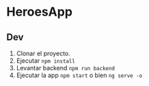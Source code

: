 # HeroesApp

## Dev

1. Clonar el proyecto.
2. Ejecutar ```npm install```
3. Levantar backend ```npm run backend``` 
4. Ejecutar la app ```npm start``` o bien ```ng serve -o```
